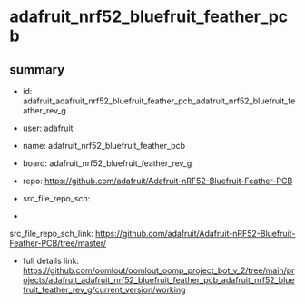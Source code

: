 # adafruit_nrf52_bluefruit_feather_pcb
 
## summary 
* id: adafruit_adafruit_nrf52_bluefruit_feather_pcb_adafruit_nrf52_bluefruit_feather_rev_g
* user: adafruit
* name: adafruit_nrf52_bluefruit_feather_pcb
* board: adafruit_nrf52_bluefruit_feather_rev_g
* repo: https://github.com/adafruit/Adafruit-nRF52-Bluefruit-Feather-PCB



* src_file_repo_sch: 
*
 src_file_repo_sch_link: https://github.com/adafruit/Adafruit-nRF52-Bluefruit-Feather-PCB/tree/master/
* full details link: https://github.com/oomlout/oomlout_oomp_project_bot_v_2/tree/main/projects/adafruit_adafruit_nrf52_bluefruit_feather_pcb_adafruit_nrf52_bluefruit_feather_rev_g/current_version/working  






